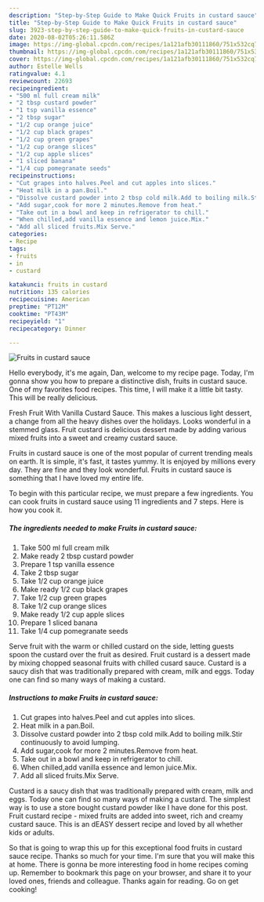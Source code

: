 ```yaml
---
description: "Step-by-Step Guide to Make Quick Fruits in custard sauce"
title: "Step-by-Step Guide to Make Quick Fruits in custard sauce"
slug: 3923-step-by-step-guide-to-make-quick-fruits-in-custard-sauce
date: 2020-08-02T05:26:11.586Z
image: https://img-global.cpcdn.com/recipes/1a121afb30111860/751x532cq70/fruits-in-custard-sauce-recipe-main-photo.jpg
thumbnail: https://img-global.cpcdn.com/recipes/1a121afb30111860/751x532cq70/fruits-in-custard-sauce-recipe-main-photo.jpg
cover: https://img-global.cpcdn.com/recipes/1a121afb30111860/751x532cq70/fruits-in-custard-sauce-recipe-main-photo.jpg
author: Estelle Wells
ratingvalue: 4.1
reviewcount: 22693
recipeingredient:
- "500 ml full cream milk"
- "2 tbsp custard powder"
- "1 tsp vanilla essence"
- "2 tbsp sugar"
- "1/2 cup orange juice"
- "1/2 cup black grapes"
- "1/2 cup green grapes"
- "1/2 cup orange slices"
- "1/2 cup apple slices"
- "1 sliced banana"
- "1/4 cup pomegranate seeds"
recipeinstructions:
- "Cut grapes into halves.Peel and cut apples into slices."
- "Heat milk in a pan.Boil."
- "Dissolve custard powder into 2 tbsp cold milk.Add to boiling milk.Stir continuously to avoid lumping."
- "Add sugar,cook for more 2 minutes.Remove from heat."
- "Take out in a bowl and keep in refrigerator to chill."
- "When chilled,add vanilla essence and lemon juice.Mix."
- "Add all sliced fruits.Mix Serve."
categories:
- Recipe
tags:
- fruits
- in
- custard

katakunci: fruits in custard 
nutrition: 135 calories
recipecuisine: American
preptime: "PT12M"
cooktime: "PT43M"
recipeyield: "1"
recipecategory: Dinner

---
```



![Fruits in custard sauce](https://img-global.cpcdn.com/recipes/1a121afb30111860/751x532cq70/fruits-in-custard-sauce-recipe-main-photo.jpg)

Hello everybody, it's me again, Dan, welcome to my recipe page. Today, I'm gonna show you how to prepare a distinctive dish, fruits in custard sauce. One of my favorites food recipes. This time, I will make it a little bit tasty. This will be really delicious.

Fresh Fruit With Vanilla Custard Sauce. This makes a luscious light dessert, a change from all the heavy dishes over the holidays. Looks wonderful in a stemmed glass. Fruit custard is delicious dessert made by adding various mixed fruits into a sweet and creamy custard sauce.

Fruits in custard sauce is one of the most popular of current trending meals on earth. It is simple, it's fast, it tastes yummy. It is enjoyed by millions every day. They are fine and they look wonderful. Fruits in custard sauce is something that I have loved my entire life.


To begin with this particular recipe, we must prepare a few ingredients. You can cook fruits in custard sauce using 11 ingredients and 7 steps. Here is how you cook it.

<!--inarticleads1-->

##### The ingredients needed to make Fruits in custard sauce:

1. Take 500 ml full cream milk
1. Make ready 2 tbsp custard powder
1. Prepare 1 tsp vanilla essence
1. Take 2 tbsp sugar
1. Take 1/2 cup orange juice
1. Make ready 1/2 cup black grapes
1. Take 1/2 cup green grapes
1. Take 1/2 cup orange slices
1. Make ready 1/2 cup apple slices
1. Prepare 1 sliced banana
1. Take 1/4 cup pomegranate seeds


Serve fruit with the warm or chilled custard on the side, letting guests spoon the custard over the fruit as desired. Fruit custard is a dessert made by mixing chopped seasonal fruits with chilled cusard sauce. Custard is a saucy dish that was traditionally prepared with cream, milk and eggs. Today one can find so many ways of making a custard. 

<!--inarticleads2-->

##### Instructions to make Fruits in custard sauce:

1. Cut grapes into halves.Peel and cut apples into slices.
1. Heat milk in a pan.Boil.
1. Dissolve custard powder into 2 tbsp cold milk.Add to boiling milk.Stir continuously to avoid lumping.
1. Add sugar,cook for more 2 minutes.Remove from heat.
1. Take out in a bowl and keep in refrigerator to chill.
1. When chilled,add vanilla essence and lemon juice.Mix.
1. Add all sliced fruits.Mix Serve.


Custard is a saucy dish that was traditionally prepared with cream, milk and eggs. Today one can find so many ways of making a custard. The simplest way is to use a store bought custard powder like I have done for this post. Fruit custard recipe - mixed fruits are added into sweet, rich and creamy custard sauce. This is an dEASY dessert recipe and loved by all whether kids or adults. 

So that is going to wrap this up for this exceptional food fruits in custard sauce recipe. Thanks so much for your time. I'm sure that you will make this at home. There is gonna be more interesting food in home recipes coming up. Remember to bookmark this page on your browser, and share it to your loved ones, friends and colleague. Thanks again for reading. Go on get cooking!
